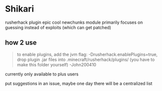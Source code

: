# Shikari
rusherhack plugin
epic cool newchunks module
primarily focuses on guessing instead of exploits (which can get patched)

## how 2 use
> to enable plugins, add the jvm flag: -Drusherhack.enablePlugins=true, drop plugin .jar files into .minecraft/rusherhack/plugins/ (you have to make this folder yourself)
-John200410

currently only available to plus users

put suggestions in an issue, maybe one day there will be a centralized list
